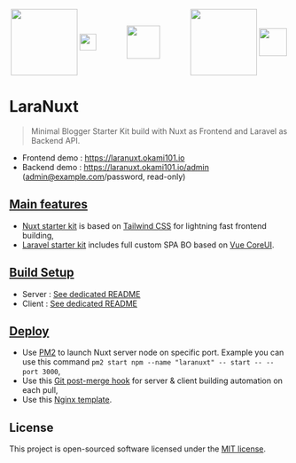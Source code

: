 <p align="center">
<a href="https://nuxtjs.org/" target="_blank">
<img align="center" height="120" src="https://fr.nuxtjs.org/logos/nuxt.svg"/></a>
<a href="https://tailwindcss.com/" target="_blank">
<img align="center" height="30" src="https://seeklogo.com/images/T/tailwind-css-logo-5AD4175897-seeklogo.com.png"/></a>
&nbsp;&nbsp;&nbsp;&nbsp;&nbsp;&nbsp;&nbsp;&nbsp;&nbsp;&nbsp;&nbsp;&nbsp;
<img align="center" height="60" src="https://image.flaticon.com/icons/svg/148/148836.svg"/>
&nbsp;&nbsp;&nbsp;&nbsp;&nbsp;&nbsp;&nbsp;&nbsp;&nbsp;&nbsp;&nbsp;&nbsp;
<a href="https://laravel.com/" target="_blank">
<img align="center" height="120" src="https://cdn.worldvectorlogo.com/logos/laravel-2.svg"/></a>
<a href="https://coreui.io/vue/" target="_blank">
<img align="center" height="50" src="https://avatars1.githubusercontent.com/u/36859861"/></a>
</p>

# LaraNuxt

> Minimal Blogger Starter Kit build with Nuxt as Frontend and Laravel as Backend API.

* Frontend demo : https://laranuxt.okami101.io
* Backend demo : https://laranuxt.okami101.io/admin (admin@example.com/password, read-only)

## [Main features](features)

* [Nuxt starter kit](client) is based on [Tailwind CSS](https://tailwindcss.com/) for lightning fast frontend building,
* [Laravel starter kit](server) includes full custom SPA BO based on [Vue CoreUI](https://github.com/coreui/coreui-free-vue-admin-template).

## [Build Setup](#setup)

* Server : [See dedicated README](server#setup)
* Client : [See dedicated README](client#setup)

## [Deploy](#deploy)

* Use [PM2](https://pm2.keymetrics.io/) to launch Nuxt server node on specific port. Example you can use this command `pm2 start npm --name "laranuxt" -- start -- --port 3000`,
* Use this [Git post-merge hook](post-merge.sh) for server & client building automation on each pull,
* Use this [Nginx template](nginx.conf).

## License

This project is open-sourced software licensed under the [MIT license](https://adr1enbe4udou1n.mit-license.org).
